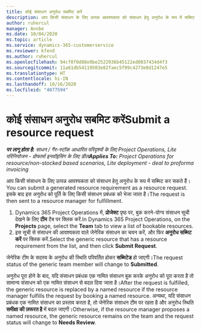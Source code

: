 ```yaml
---
title: कोई संसाधन अनुरोध सबमिट करें
description: आप किसी संसाधन के लिए उत्पन्न आवश्यकता को संसाधन हेतु अनुरोध के रूप में सब्मिट कर सकते हैं। इसके बाद इस अनुरोध को पूर्ति के लिए किसी संसाधन प्रबंधक को भेजा जाता है।
author: ruhercul
manager: Annbe
ms.date: 10/04/2020
ms.topic: article
ms.service: dynamics-365-customerservice
ms.reviewer: kfend
ms.author: ruhercul
ms.openlocfilehash: 94cf0f0d88e9be2522936b45122ed0037434d4f3
ms.sourcegitcommit: 11a61db54119503e82faec5f99c4273e8d1247e5
ms.translationtype: HT
ms.contentlocale: hi-IN
ms.lasthandoff: 10/16/2020
ms.locfileid: "4077594"
---
```

# <a name="submit-a-resource-request"></a><span data-ttu-id="b1df6-104">कोई संसाधन अनुरोध सबमिट करें</span><span class="sxs-lookup"><span data-stu-id="b1df6-104">Submit a resource request</span></span>

<span data-ttu-id="b1df6-105">_**पर लागू होता है:** साधन / गैर-स्टॉक आधारित परिदृश्यों के लिए Project Operations, Lite परिनियोजन - प्रोफार्मा इनवॉइसिंग के लिए डील_</span><span class="sxs-lookup"><span data-stu-id="b1df6-105">_**Applies To:** Project Operations for resource/non-stocked based scenarios, Lite deployment - deal to proforma invoicing_</span></span>

<span data-ttu-id="b1df6-106">आप किसी संसाधन के लिए उत्पन्न आवश्यकता को संसाधन हेतु अनुरोध के रूप में सब्मिट कर सकते हैं।</span><span class="sxs-lookup"><span data-stu-id="b1df6-106">You can submit a generated resource requirement as a resource request.</span></span> <span data-ttu-id="b1df6-107">इसके बाद इस अनुरोध को पूर्ति के लिए किसी संसाधन प्रबंधक को भेजा जाता है।</span><span class="sxs-lookup"><span data-stu-id="b1df6-107">The request is then sent to a resource manager for fulfillment.</span></span>

1. <span data-ttu-id="b1df6-108">Dynamics 365 Project Operations में, **प्रोजेक्ट** पृष्ठ पर, बुक करने-योग्य संसाधन सूची देखने के लिए **टीम** टैब पर क्लिक करें.</span><span class="sxs-lookup"><span data-stu-id="b1df6-108">In Dynamics 365 Project Operations, on the **Projects** page, select the **Team** tab to view a list of bookable resources.</span></span> 
2. <span data-ttu-id="b1df6-109">इस सूची से संसाधन की आवश्यकता वाले जेनेरिक संसाधन का चयन करें, और फिर **अनुरोध सब्मिट करें** पर क्लिक करें.</span><span class="sxs-lookup"><span data-stu-id="b1df6-109">Select the generic resource that has a resource requirement from the list, and then click **Submit Request**.</span></span>

<span data-ttu-id="b1df6-110">जेनेरिक टीम के सदस्य के अनुरोध की स्थिति परिवर्तित होकर **सब्मिटेड** हो जाएगी।</span><span class="sxs-lookup"><span data-stu-id="b1df6-110">The request status of the generic team member will change to **Submitted**.</span></span>

<span data-ttu-id="b1df6-111">अनुरोध पूरा होने के बाद, यदि संसाधन प्रबंधक एक नामित संसाधन बुक करके अनुरोध को पूरा करता है तो सामान्य संसाधन को एक नामित संसाधन से बदल दिया जाता है।</span><span class="sxs-lookup"><span data-stu-id="b1df6-111">After the request is fulfilled, the generic resource is replaced by a named resource if the resource manager fulfills the request by booking a named resource.</span></span> <span data-ttu-id="b1df6-112">अन्यथा, यदि संसाधन प्रबंधक एक नामित संसाधन का प्रस्ताव करता है, तो जेनेरिक संसाधन टीम पर रहता है और अनुरोध स्थिति **समीक्षा की ज़रूरत है** में बदल जाएगी।</span><span class="sxs-lookup"><span data-stu-id="b1df6-112">Otherwise, if the resource manager proposes a named resource, the generic resource remains on the team and the request status will change to **Needs Review**.</span></span>
